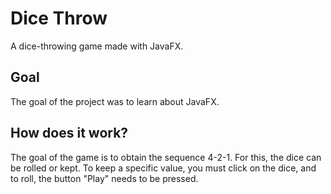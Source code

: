 # Dice Throw

A dice-throwing game made with JavaFX.

## Goal

The goal of the project was to learn about JavaFX.

## How does it work?

The goal of the game is to obtain the sequence 4-2-1. For this, the dice can be rolled or kept. To keep a specific value, you must click on the dice, and to roll, the button "Play" needs to be pressed.
